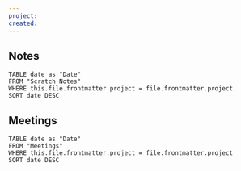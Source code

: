 ```yaml
---
project: 
created:
---
```

## Notes
```dataview
TABLE date as "Date"
FROM "Scratch Notes"
WHERE this.file.frontmatter.project = file.frontmatter.project
SORT date DESC
```

## Meetings
```dataview
TABLE date as "Date"
FROM "Meetings"
WHERE this.file.frontmatter.project = file.frontmatter.project
SORT date DESC
```
